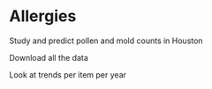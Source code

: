 # Allergies
Study and predict pollen and mold counts in Houston

Download all the data

Look at trends per item per year
